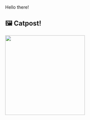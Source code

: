 Hello there!



## 🖼️ Catpost!

<sub>
    <img src="https://cdn2.thecatapi.com/images/d13.jpg" height="256">
</sub>

